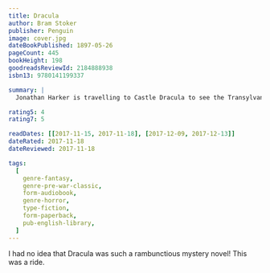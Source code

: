 ```yaml
---
title: Dracula
author: Bram Stoker
publisher: Penguin
image: cover.jpg
dateBookPublished: 1897-05-26
pageCount: 445
bookHeight: 198
goodreadsReviewId: 2184888938
isbn13: 9780141199337

summary: |
  Jonathan Harker is travelling to Castle Dracula to see the Transylvanian noble, Count Dracula. He is begged by locals not to go there, because on the eve of St George's Day, when the clock strikes midnight, all the evil things in the world will come full sway. But business must be done, so Jonathan makes his way to the Castle - and then his nightmare begins. His beloved wife Mina and other lost souls have fallen under the Count's horrifying spell. Dracula must be destroyed.

rating5: 4
rating7: 5

readDates: [[2017-11-15, 2017-11-18], [2017-12-09, 2017-12-13]]
dateRated: 2017-11-18
dateReviewed: 2017-11-18

tags:
  [
    genre-fantasy,
    genre-pre-war-classic,
    form-audiobook,
    genre-horror,
    type-fiction,
    form-paperback,
    pub-english-library,
  ]
---
```


I had no idea that Dracula was such a rambunctious mystery novel! This was a ride.
